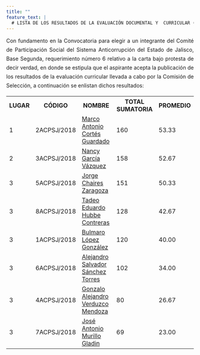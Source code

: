 ```yaml
---
title: ""
feature_text: |
  # LISTA DE LOS RESULTADOS DE LA EVALUACIÓN DOCUMENTAL Y  CURRICULAR (CÉDULAS DE EVALUACIÓN)
---
```

<div style="text-align:justify; line-height: 1.5rem"><span>Con fundamento en la Convocatoria para elegir a un integrante del Comité de Participación Social del Sistema Anticorrupción del Estado de Jalisco, Base Segunda, requerimiento número 6 relativo a la carta bajo protesta de decir verdad, en donde se estipula que el aspirante acepta la publicación de los resultados de la evaluación curricular llevada a cabo por la Comisión de Selección, a continuación se enlistan dichos resultados: 
</span></div>
<p></p>
<p></p>
<table class="table3"><tbody>

<tr><th><b>LUGAR</b></th><th><b>CÓDIGO</b></th><th><b>NOMBRE</b></th><th><b>TOTAL SUMATORIA</b></th><th><b>PROMEDIO</b></th></tr>


<tr><td>1</td><td><div><span>2ACPSJ/2018</span></div></td><td><a href="/cedulas/02ACPSJ2018Ev.Doc.pdf">Marco Antonio Cortés Guardado</a><span style="color:#75bec4;"></span></td><td><div><span>160</span></div></td><td><div><span>53.33</span></div></td></tr>
<tr><td>2</td><td><div><span>3ACPSJ/2018</span></div></td><td><a href="/cedulas/03ACPSJ2018Ev.Doc.pdf">Nancy García Vázquez</a><span style="color:#75bec4;"></span></td><td><div><span>158</span></div></td><td><div><span>52.67</span></div></td></tr>

<tr><td>3</td><td><div><span>5ACPSJ/2018</span></div></td><td><a href="/cedulas/05ACPSJ2018Ev.Doc.pdf">Jorge Chaires Zaragoza</a><span style="color:#75bec4;"></span></td><td><div><span>151</span></div></td><td><div><span>50.33</span></div></td></tr>

<tr><td>3</td><td><div><span>8ACPSJ/2018</span></div></td><td><a href="/cedulas/08ACPSJ2018Ev.Doc.pdf">Tadeo Eduardo Hubbe Contreras</a><span style="color:#75bec4;"></span></td><td><div><span>128</span></div></td><td><div><span>42.67</span></div></td></tr>

<tr><td>3</td><td><div><span>1ACPSJ/2018</span></div></td><td><a href="/cedulas/01ACPSJ2018Ev.Doc.pdf">Bulmaro López González</a><span style="color:#75bec4;"></span></td><td><div><span>120</span></div></td><td><div><span>40.00</span></div></td></tr>

<tr><td>3</td><td><div><span>6ACPSJ/2018</span></div></td><td><a href="/cedulas/06ACPSJ2018Ev.Doc.pdf">Alejandro Salvador Sánchez Torres</a><span style="color:#75bec4;"></span></td><td><div><span>102</span></div></td><td><div><span>34.00</span></div></td></tr>

<tr><td>3</td><td><div><span>4ACPSJ/2018</span></div></td><td><a href="/cedulas/04ACPSJ2018Ev.Doc.pdf">Gonzalo Alejandro Verduzco Mendoza</a><span style="color:#75bec4;"></span></td><td><div><span>80</span></div></td><td><div><span>26.67</span></div></td></tr>

<tr><td>3</td><td><div><span>7ACPSJ/2018</span></div></td><td><a href="/cedulas/07ACPSJ2018Ev.Doc.pdf">José Antonio Murillo Gladin</a><span style="color:#75bec4;"></span></td><td><div><span>69</span></div></td><td><div><span>23.00</span></div></td></tr>


</tbody></table>

<p></p>


